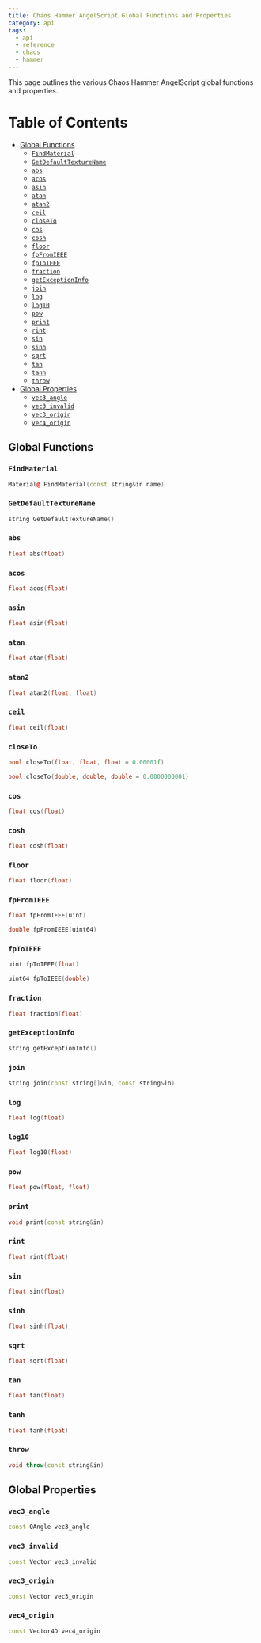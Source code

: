 ```yaml
---
title: Chaos Hammer AngelScript Global Functions and Properties
category: api
tags:
  - api
  - reference
  - chaos
  - hammer
---
```


This page outlines the various Chaos Hammer AngelScript global functions and properties.

# Table of Contents

- [Global Functions](#global-functions)
  - [`FindMaterial`](#findmaterial)
  - [`GetDefaultTextureName`](#getdefaulttexturename)
  - [`abs`](#abs)
  - [`acos`](#acos)
  - [`asin`](#asin)
  - [`atan`](#atan)
  - [`atan2`](#atan2)
  - [`ceil`](#ceil)
  - [`closeTo`](#closeto)
  - [`cos`](#cos)
  - [`cosh`](#cosh)
  - [`floor`](#floor)
  - [`fpFromIEEE`](#fpfromieee)
  - [`fpToIEEE`](#fptoieee)
  - [`fraction`](#fraction)
  - [`getExceptionInfo`](#getexceptioninfo)
  - [`join`](#join)
  - [`log`](#log)
  - [`log10`](#log10)
  - [`pow`](#pow)
  - [`print`](#print)
  - [`rint`](#rint)
  - [`sin`](#sin)
  - [`sinh`](#sinh)
  - [`sqrt`](#sqrt)
  - [`tan`](#tan)
  - [`tanh`](#tanh)
  - [`throw`](#throw)
- [Global Properties](#global-properties)
  - [`vec3_angle`](#vec3_angle)
  - [`vec3_invalid`](#vec3_invalid)
  - [`vec3_origin`](#vec3_origin)
  - [`vec4_origin`](#vec4_origin)

## Global Functions

### `FindMaterial`

```cpp
Material@ FindMaterial(const string&in name)

```

### `GetDefaultTextureName`

```cpp
string GetDefaultTextureName()
```

### `abs`

```cpp
float abs(float)
```

### `acos`

```cpp
float acos(float)
```

### `asin`

```cpp
float asin(float)
```

### `atan`

```cpp
float atan(float)
```

### `atan2`

```cpp
float atan2(float, float)
```

### `ceil`

```cpp
float ceil(float)
```

### `closeTo`

```cpp
bool closeTo(float, float, float = 0.00001f)

bool closeTo(double, double, double = 0.0000000001)
```

### `cos`

```cpp
float cos(float)
```

### `cosh`

```cpp
float cosh(float)
```

### `floor`

```cpp
float floor(float)
```


### `fpFromIEEE`

```cpp
float fpFromIEEE(uint)

double fpFromIEEE(uint64)
```

### `fpToIEEE`

```cpp
uint fpToIEEE(float)

uint64 fpToIEEE(double)
```

### `fraction`

```cpp
float fraction(float)
```

### `getExceptionInfo`

```cpp
string getExceptionInfo()
```

### `join`

```cpp
string join(const string[]&in, const string&in)
```

### `log`

```cpp
float log(float)
```

### `log10`

```cpp
float log10(float)
```

### `pow`

```cpp
float pow(float, float)
```

### `print`

```cpp
void print(const string&in)
```

### `rint`

```cpp
float rint(float)
```

### `sin`

```cpp
float sin(float)
```

### `sinh`

```cpp
float sinh(float)
```

### `sqrt`

```cpp
float sqrt(float)
```

### `tan`

```cpp
float tan(float)
```

### `tanh`

```cpp
float tanh(float)
```

### `throw`

```cpp
void throw(const string&in)
```

## Global Properties

### `vec3_angle`

```cpp
const QAngle vec3_angle
```

### `vec3_invalid`

```cpp
const Vector vec3_invalid
```
 
### `vec3_origin`

```cpp
const Vector vec3_origin
```

### `vec4_origin`

```cpp
const Vector4D vec4_origin
```
